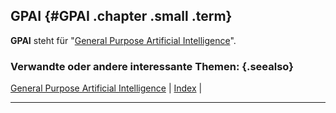 ## GPAI {#GPAI .chapter .small .term}

**GPAI** steht für "[General Purpose Artificial Intelligence](#General-Purpose-Artificial-Intelligence)".

### Verwandte oder andere interessante Themen: {.seealso}

[General Purpose Artificial Intelligence](#General-Purpose-Artificial-Intelligence) |
[Index](#Index) |

----


